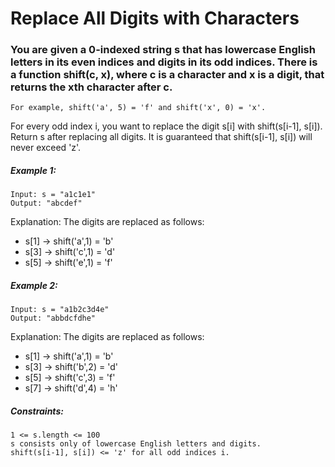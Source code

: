 # Replace All Digits with Characters

### You are given a 0-indexed string s that has lowercase English letters in its even indices and digits in its odd indices. There is a function shift(c, x), where c is a character and x is a digit, that returns the xth character after c.

    For example, shift('a', 5) = 'f' and shift('x', 0) = 'x'.

For every odd index i, you want to replace the digit s[i] with shift(s[i-1], s[i]). Return s after replacing all digits. It is guaranteed that shift(s[i-1], s[i]) will never exceed 'z'.

 

##### Example 1:
````
Input: s = "a1c1e1"
Output: "abcdef"
````
Explanation: The digits are replaced as follows:
- s[1] -> shift('a',1) = 'b'
- s[3] -> shift('c',1) = 'd'
- s[5] -> shift('e',1) = 'f'

##### Example 2:
````
Input: s = "a1b2c3d4e"
Output: "abbdcfdhe"
````
Explanation: The digits are replaced as follows:
- s[1] -> shift('a',1) = 'b'
- s[3] -> shift('b',2) = 'd'
- s[5] -> shift('c',3) = 'f'
- s[7] -> shift('d',4) = 'h'

 

##### Constraints:

    1 <= s.length <= 100
    s consists only of lowercase English letters and digits.
    shift(s[i-1], s[i]) <= 'z' for all odd indices i.


